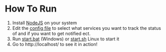 # How To Run
1) Install [NodeJS](https://nodejs.org) on your system
2) Edit the [config file](https://github.com/Mushroomcraft1/Status/blob/main/config.json) to select what services you want to track the status of and if you want to get notified ect.
3) Run [start.bat](https://github.com/Mushroomcraft1/Status/blob/main/start.bat) (Windows) or [start.sh](https://github.com/Mushroomcraft1/Status/blob/main/start.sh) Linux to start it
4) Go to http://localhost/ to see it in action!
